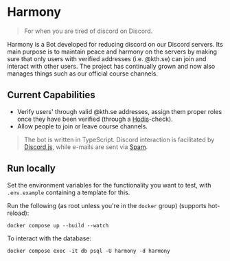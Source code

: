 # Harmony

> For when you are tired of discord on Discord.

Harmony is a Bot developed for reducing discord on our Discord servers. Its main purpose is to maintain peace and harmony on the servers by making sure that only users with verified addresses (i.e. @kth.se) can join and interact with other users. The project has continually grown and now also manages things such as our official course channels.

## Current Capabilities

- Verify users' through valid @kth.se addresses, assign them proper roles once they have been verified (through a [Hodis](https://hodis.datasektionen.se/)-check).
- Allow people to join or leave course channels.

> The bot is written in TypeScript. Discord interaction is facilitated by [Discord.js](https://discord.js.org/), while e-mails are sent via [Spam](https://github.com/datasektionen/spam).

## Run locally

Set the environment variables for the functionality you want to test, with `.env.example` containing a template for this.

Run the following (as root unless you're in the `docker` group) (supports hot-reload):

`docker compose up --build --watch`

To interact with the database:

`docker compose exec -it db psql -U harmony -d harmony`

